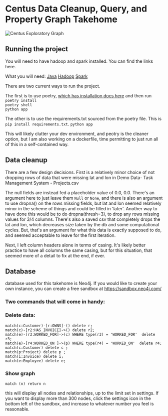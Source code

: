 # Centus Data Cleanup, Query, and Property Graph Takehome

![Centus Exploratory Graph](https://i.imgur.com/m2EFQwy.png)

## Running the project

You will need to have hadoop and spark installed. You can find the links here.

What you will need:
[Java](https://kontext.tech/article/621/install-open-jdk-on-wsl)
[Hadoop](https://phoenixnap.com/kb/install-hadoop-ubuntu)
[Spark](https://spark.apache.org/downloads.html)

There are two current ways to run the project.

The first is to use poetry, [which has installation docs here](https://python-poetry.org/docs/) and then run  
`poetry install`  
`poetry shell`  
`python app`

The other is to use the requirements.txt sourced from the poetry file. This is  
`pip install requirements.txt`.
`python app`

This will likely clutter your dev environment, and peotry is the cleaner option, but I am also working on a dockerfile, time permitting to just run all of this in a self-contained way.

## Data cleanup

There are a few design decisions. First is a relatively minor choice of not dropping rows of data that were missing lat and lon in Demo Data- Task Management System - Projects.csv

The null fields are instead fed a placeholder value of 0.0, 0.0. There's an argument here to just leave them `Null` or `None`, and there is also an argument to use dropna() on the rows missing fields, but lat and lon seemed relatively minor in the scheme of things and could be filled in 'later'. Another way to have done this would be to do dropna(thresh=3), to drop any rows missing values for 3/4 columns. There's also a saved csv that completely drops the lat and lon, which decreases size taken by the db and some computational cycles. But, that's an argument for what this data is exactly supposed to do, and seemed acceptable to leave for the first iteration.

Next, I left column headers alone in terms of casing. It's likely better practice to have all columns the same casing, but for this situation, that seemed more of a detail to fix at the end, if ever.

## Database

database used for this takehome is Neo4j. If you would like to create your own instance, you can create a free sandbox at https://sandbox.neo4j.com/

### Two commands that will come in handy:

### Delete data:

```
match(c:Customer)-[r:OWNS]-() delete r;
match(c)-[r2:HAS_INVOICE]->() delete r2;
match(e)-[r3:WORKED_FOR]->(c) WHERE type(r3) = 'WORKED_FOR'  delete r3;
match(e)-[r4:WORKED_ON ]->(p) WHERE type(r4) = 'WORKED_ON'  delete r4;
match(c:Customer) delete c ;
match(p:Project) delete p ;
match(i:Invoice) delete i;
match(e:Employee) delete e;
```

### Show graph

`match (n) return n`

this will display all nodes and relationships, up to the limit set in settings. If you want to display more than 300 nodes, click the settings icon in the bottom left of the sandbox, and increase to whatever number you feel is reasonable.

